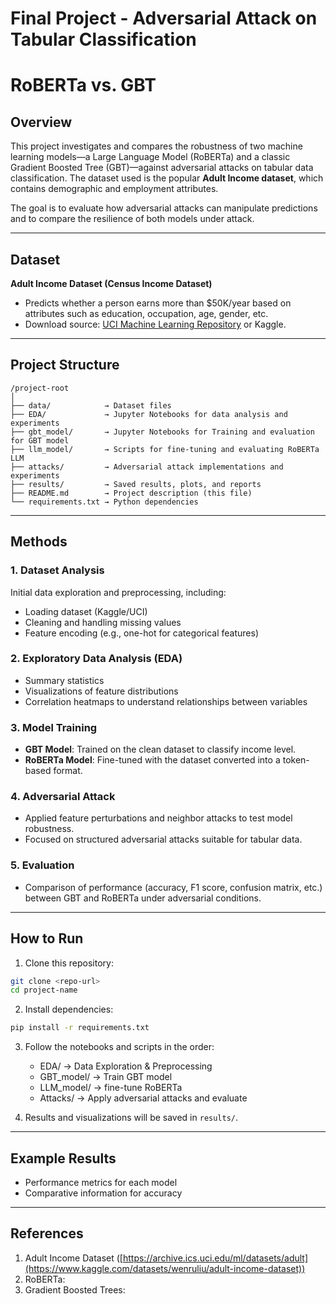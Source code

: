 # Final Project - Adversarial Attack on Tabular Classification
# RoBERTa vs. GBT

## Overview

This project investigates and compares the robustness of two machine learning models—a Large Language Model (RoBERTa) and a classic Gradient Boosted Tree (GBT)—against adversarial attacks on tabular data classification. The dataset used is the popular **Adult Income dataset**, which contains demographic and employment attributes.

The goal is to evaluate how adversarial attacks can manipulate predictions and to compare the resilience of both models under attack.

---

## Dataset

**Adult Income Dataset (Census Income Dataset)**

* Predicts whether a person earns more than \$50K/year based on attributes such as education, occupation, age, gender, etc.
* Download source: [UCI Machine Learning Repository](https://archive.ics.uci.edu/ml/datasets/adult) or Kaggle.

---

## Project Structure

```
/project-root
│
├── data/            → Dataset files 
├── EDA/             → Jupyter Notebooks for data analysis and experiments
├── gbt_model/       → Jupyter Notebooks for Training and evaluation for GBT model
├── llm_model/       → Scripts for fine-tuning and evaluating RoBERTa LLM
├── attacks/         → Adversarial attack implementations and experiments
├── results/         → Saved results, plots, and reports
├── README.md        → Project description (this file)
└── requirements.txt → Python dependencies
```

---

## Methods

### 1. Dataset Analysis

Initial data exploration and preprocessing, including:

* Loading dataset (Kaggle/UCI)
* Cleaning and handling missing values
* Feature encoding (e.g., one-hot for categorical features)

### 2. Exploratory Data Analysis (EDA)

* Summary statistics
* Visualizations of feature distributions
* Correlation heatmaps to understand relationships between variables

### 3. Model Training

* **GBT Model**: Trained on the clean dataset to classify income level.
* **RoBERTa Model**: Fine-tuned with the dataset converted into a token-based format.

### 4. Adversarial Attack

* Applied feature perturbations and neighbor attacks to test model robustness.
* Focused on structured adversarial attacks suitable for tabular data.

### 5. Evaluation

* Comparison of performance (accuracy, F1 score, confusion matrix, etc.) between GBT and RoBERTa under adversarial conditions.

---

## How to Run

1. Clone this repository:

```bash
git clone <repo-url>
cd project-name
```

2. Install dependencies:

```bash
pip install -r requirements.txt
```

3. Follow the notebooks and scripts in the order:

   * EDA/ → Data Exploration & Preprocessing
   * GBT\_model/ → Train GBT model
   * LLM\_model/ → fine-tune RoBERTa
   * Attacks/ → Apply adversarial attacks and evaluate

4. Results and visualizations will be saved in `results/`.

---

## Example Results

* Performance metrics for each model
* Comparative information for accuracy 

---

## References

1. Adult Income Dataset ([https://archive.ics.uci.edu/ml/datasets/adult](https://www.kaggle.com/datasets/wenruliu/adult-income-dataset))
2. RoBERTa:
3. Gradient Boosted Trees:
